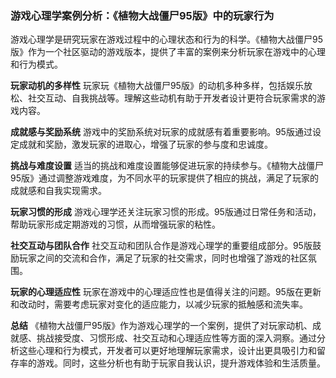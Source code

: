 ### 游戏心理学案例分析：《植物大战僵尸95版》中的玩家行为

游戏心理学是研究玩家在游戏过程中的心理状态和行为的科学。《植物大战僵尸95版》作为一个社区驱动的游戏版本，提供了丰富的案例来分析玩家在游戏中的心理和行为模式。

**玩家动机的多样性**
玩家玩《植物大战僵尸95版》的动机多种多样，包括娱乐放松、社交互动、自我挑战等。理解这些动机有助于开发者设计更符合玩家需求的游戏内容。

**成就感与奖励系统**
游戏中的奖励系统对玩家的成就感有着重要影响。95版通过设定成就和奖励，激发玩家的进取心，增强了玩家的参与度和忠诚度。

**挑战与难度设置**
适当的挑战和难度设置能够促进玩家的持续参与。《植物大战僵尸95版》通过调整游戏难度，为不同水平的玩家提供了相应的挑战，满足了玩家的成就感和自我实现需求。

**玩家习惯的形成**
游戏心理学还关注玩家习惯的形成。95版通过日常任务和活动，帮助玩家形成定期游戏的习惯，从而增强玩家的粘性。

**社交互动与团队合作**
社交互动和团队合作是游戏心理学的重要组成部分。95版鼓励玩家之间的交流和合作，满足了玩家的社交需求，同时也增强了游戏的社区氛围。

**玩家的心理适应性**
玩家在游戏中的心理适应性也是值得关注的问题。95版在更新和改动时，需要考虑玩家对变化的适应能力，以减少玩家的抵触感和流失率。

**总结**
《植物大战僵尸95版》作为游戏心理学的一个案例，提供了对玩家动机、成就感、挑战接受度、习惯形成、社交互动和心理适应性等方面的深入洞察。通过分析这些心理和行为模式，开发者可以更好地理解玩家需求，设计出更具吸引力和留存率的游戏。同时，这些分析也有助于玩家自我认识，提升游戏体验和生活质量。